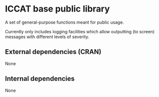 # ICCAT base public library

A set of general-purpose functions meant for public usage.

Currently only includes logging facilities which allow outputting (to screen) messages with different levels of severity.

## External dependencies (CRAN)
None

## Internal dependencies
None
